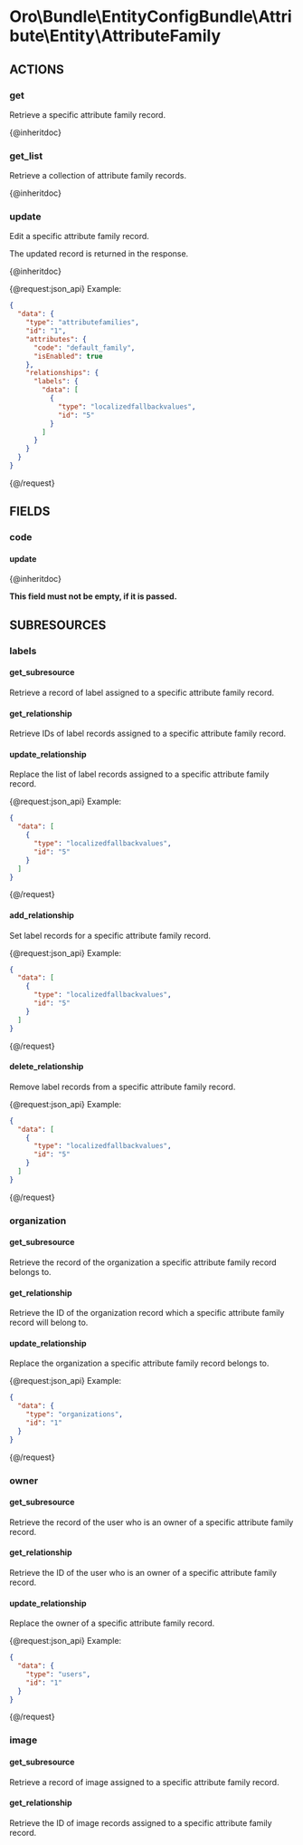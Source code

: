 # Oro\Bundle\EntityConfigBundle\Attribute\Entity\AttributeFamily

## ACTIONS

### get

Retrieve a specific attribute family record.

{@inheritdoc}

### get_list

Retrieve a collection of attribute family records.

{@inheritdoc}

### update

Edit a specific attribute family record.

The updated record is returned in the response.

{@inheritdoc}

{@request:json_api}
Example:

```JSON
{
  "data": {
    "type": "attributefamilies",
    "id": "1",
    "attributes": {
      "code": "default_family",
      "isEnabled": true
    },
    "relationships": {
      "labels": {
        "data": [
          {
            "type": "localizedfallbackvalues",
            "id": "5"
          }
        ]
      }
    }
  }
}
```
{@/request}

## FIELDS

### code

#### update

{@inheritdoc}

**This field must not be empty, if it is passed.**

## SUBRESOURCES

### labels

#### get_subresource

Retrieve a record of label assigned to a specific attribute family record.

#### get_relationship

Retrieve IDs of label records assigned to a specific attribute family record.

#### update_relationship

Replace the list of label records assigned to a specific attribute family record.

{@request:json_api}
Example:

```JSON
{
  "data": [
    {
      "type": "localizedfallbackvalues",
      "id": "5"
    }
  ]
}
```
{@/request}

#### add_relationship

Set label records for a specific attribute family record.

{@request:json_api}
Example:

```JSON
{
  "data": [
    {
      "type": "localizedfallbackvalues",
      "id": "5"
    }
  ]
}
```
{@/request}

#### delete_relationship

Remove label records from a specific attribute family record.

{@request:json_api}
Example:

```JSON
{
  "data": [
    {
      "type": "localizedfallbackvalues",
      "id": "5"
    }
  ]
}
```
{@/request}

### organization

#### get_subresource

Retrieve the record of the organization a specific attribute family record belongs to.

#### get_relationship

Retrieve the ID of the organization record which a specific attribute family record will belong to.

#### update_relationship

Replace the organization a specific attribute family record belongs to.

{@request:json_api}
Example:

```JSON
{
  "data": {
    "type": "organizations",
    "id": "1"
  }
}
```
{@/request}

### owner

#### get_subresource

Retrieve the record of the user who is an owner of a specific attribute family record.

#### get_relationship

Retrieve the ID of the user who is an owner of a specific attribute family record.

#### update_relationship

Replace the owner of a specific attribute family record.

{@request:json_api}
Example:

```JSON
{
  "data": {
    "type": "users",
    "id": "1"
  }
}
```
{@/request}

### image

#### get_subresource

Retrieve a record of image assigned to a specific attribute family record.

#### get_relationship

Retrieve the ID of image records assigned to a specific attribute family record.
